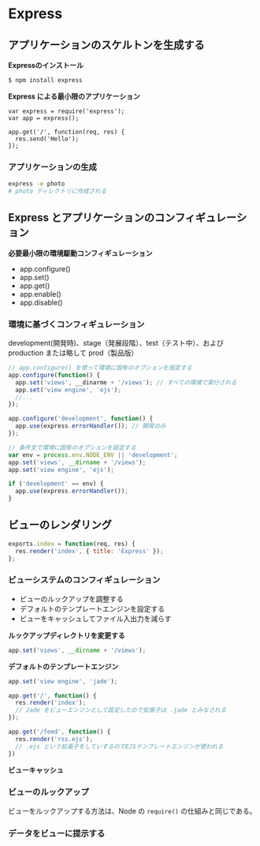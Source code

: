 # Express

## アプリケーションのスケルトンを生成する

__Expressのインストール__

```bash
$ npm install express
```

__Express による最小限のアプリケーション__

```javascirpt
var express = require('express');
var app = express();

app.get('/', function(req, res) {
  res.send('Hello');
});
```

### アプリケーションの生成

```bash
express -e photo
# photo ディレクトリに作成される
```

## Express とアプリケーションのコンフィギュレーション

__必要最小限の環境駆動コンフィギュレーション__

- app.configure()
- app.set()
- app.get()
- app.enable()
- app.disable()


### 環境に基づくコンフィギュレーション

development(開発時)、stage（発展段階）、test（テスト中）、および production または略して prod（製品版）

```javascript
// app.configure() を使って環境に固有のオプションを設定する
app.configure(function() {
  app.set('views', __dinarme + '/views'); // すべての環境で実行される
  app.set('view engine', 'ejs');
  //...
});

app.configure('development', function() {
  app.use(express.errorHandler()); // 開発のみ
});
```

```javascript
// 条件文で環境に固有のオプションを設定する
var env = process.env.NODE_ENV || 'development';
app.set('views', __dirname + '/views');
app.set('view engine', 'ejs');

if ('development' == env) {
  app.use(express.errorHandler());
}
```

## ビューのレンダリング

```javascript
exports.index = function(req, res) {
  res.render('index', { title: 'Express' });
};
```

### ビューシステムのコンフィギュレーション

- ビューのルックアップを調整する
- デフォルトのテンプレートエンジンを設定する
- ビューをキャッシュしてファイル入出力を減らす

__ルックアップディレクトリを変更する__

```javascript
app.set('views', __dirname + '/views');
```

__デフォルトのテンプレートエンジン__

```javascript
app.set('view engine', 'jade');

app.get('/', function() {
  res.render('index');
  // Jade をビューエンジンとして設定したので拡張子は .jade とみなされる
});

app.get('/feed', function() {
  res.render('rss.ejs');
  // .ejs という拡張子をしていするのでEJSテンプレートエンジンが使われる
})
```

__ビューキャッシュ__

### ビューのルックアップ

ビューをルックアップする方法は、Node の `require()` の仕組みと同じである。

### データをビューに提示する
